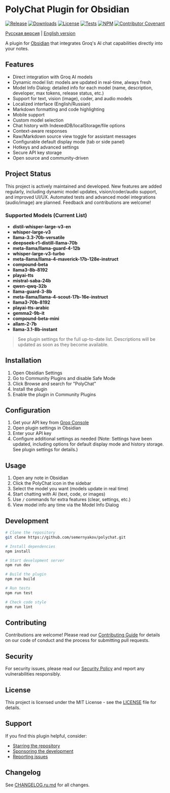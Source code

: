 # PolyChat Plugin for Obsidian

[![Release](https://img.shields.io/github/v/release/semernyakov/polychat?style=flat-square)](https://github.com/semernyakov/polychat/releases/latest)
[![Downloads](https://img.shields.io/github/downloads/semernyakov/polychat/total?style=flat-square)](https://github.com/semernyakov/polychat/releases)
[![License](https://img.shields.io/github/license/semernyakov/polychat?style=flat-square)](LICENSE)
[![Tests](https://img.shields.io/github/actions/workflow/status/semernyakov/polychat/ci.yml?branch=master&style=flat-square)](https://github.com/semernyakov/polychat/actions/workflows/ci.yml)
[![NPM](https://img.shields.io/npm/v/groq-chat-plugin?style=flat-square)](https://www.npmjs.com/package/groq-chat-plugin)
[![Contributor Covenant](https://img.shields.io/badge/Contributor%20Covenant-2.1-4baaaa?style=flat-square)](code_of_conduct.md)
<!-- [![Coverage](https://img.shields.io/codecov/c/github/semernyakov/groq-chat-plugin?style=flat-square)](https://codecov.io/gh/semernyakov/groq-chat-plugin) -->

[Русская версия](README.ru.md) | [English version](README.md)

A plugin for [Obsidian](https://obsidian.md) that integrates Groq's AI chat capabilities directly into your notes.

## Features

- Direct integration with Groq AI models
- Dynamic model list: models are updated in real-time, always fresh
- Model Info Dialog: detailed info for each model (name, description, developer, max tokens, release status, etc.)
- Support for text, vision (image), coder, and audio models
- Localized interface (English/Russian)
- Markdown formatting and code highlighting
- Mobile support
- Custom model selection
- Chat history with IndexedDB/localStorage/file options
- Context-aware responses
- Raw/Markdown source view toggle for assistant messages
- Configurable default display mode (tab or side panel)
- Hotkeys and advanced settings
- Secure API key storage
- Open source and community-driven

## Project Status

This project is actively maintained and developed. New features are added regularly, including dynamic model updates, vision/coder/audio support, and improved UI/UX. Automated tests and advanced model integrations (audio/image) are planned. Feedback and contributions are welcome!


### Supported Models (Current List)

- **distil-whisper-large-v3-en**
- **whisper-large-v3**
- **llama-3.3-70b-versatile**
- **deepseek-r1-distill-llama-70b**
- **meta-llama/llama-guard-4-12b**
- **whisper-large-v3-turbo**
- **meta-llama/llama-4-maverick-17b-128e-instruct**
- **compound-beta**
- **llama3-8b-8192**
- **playai-tts**
- **mistral-saba-24b**
- **qwen-qwq-32b**
- **llama-guard-3-8b**
- **meta-llama/llama-4-scout-17b-16e-instruct**
- **llama3-70b-8192**
- **playai-tts-arabic**
- **gemma2-9b-it**
- **compound-beta-mini**
- **allam-2-7b**
- **llama-3.1-8b-instant**

> See plugin settings for the full up-to-date list. Descriptions will be updated as soon as they become available.

## Installation

1. Open Obsidian Settings
2. Go to Community Plugins and disable Safe Mode
3. Click Browse and search for "PolyChat"
4. Install the plugin
5. Enable the plugin in Community Plugins

## Configuration

1. Get your API key from [Groq Console](https://console.groq.com)
2. Open plugin settings in Obsidian
3. Enter your API key
4. Configure additional settings as needed (Note: Settings have been updated, including options for default display mode and history storage. See plugin settings for details.)

## Usage

1. Open any note in Obsidian
2. Click the PolyChat icon in the sidebar
3. Select the model you want (models update in real time)
4. Start chatting with AI (text, code, or images)
5. Use `/` commands for extra features (clear, settings, etc.)
6. View model info any time via the Model Info Dialog


## Development

```bash
# Clone the repository
git clone https://github.com/semernyakov/polychat.git

# Install dependencies
npm install

# Start development server
npm run dev

# Build the plugin
npm run build

# Run tests
npm run test

# Check code style
npm run lint
```

## Contributing

Contributions are welcome! Please read our [Contributing Guide](CONTRIBUTING.md) for details on our code of conduct and the process for submitting pull requests.

## Security

For security issues, please read our [Security Policy](SECURITY.md) and report any vulnerabilities responsibly.

## License

This project is licensed under the MIT License - see the [LICENSE](LICENSE) file for details.

## Support

If you find this plugin helpful, consider:

- [Starring the repository](https://github.com/semernyakov/polychat)
- [Sponsoring the development](https://yoomoney.ru/fundraise/194GT5A5R07.250321)
- [Reporting issues](https://github.com/semernyakov/polychat/issues)

## Changelog

See [CHANGELOG.ru.md](CHANGELOG.ru.md) for all changes.
